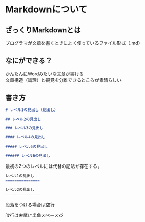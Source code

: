 
Markdownについて
===============

## ざっくりMarkdownとは
プログラマが文章を書くときによく使っているファイル形式（.md）  


## なにができる？
かんたんにWordみたいな文章が書ける  
文章構造（論理）と視覚を分離できるところが素晴らしい  


## 書き方

```Markdown
# レベル1の見出し（見出し）

## レベル2の見出し

### レベル3の見出し

#### レベル4の見出し

##### レベル5の見出し

###### レベル6の見出し
```
最初の2つのレベルには代替の記法が存在する。
```Markdown
レベル1の見出し
===============

レベル2の見出し
---------------
```


段落をつける場合は空行  

改行は末尾に半角スペースx2  

構文が心配なときは、VScodeでは右上の虫眼鏡でプレビューが見れる！  

## リスト
### 「- 」（-のうしろにスペース）を付与
#### 記述例
```Markdown
- リンゴ
  - 品種
    - 紅玉
      - 特徴
        - 皮が薄くて赤く、果肉はシャキシャキとした食感があり、酸味と甘味がバランスよく調和している。
- ゴリラ
- ラッパ
- パンダ
```
#### 表示例
- リンゴ
  - 品種
    - 紅玉
      - 特徴
        - 皮が薄くて赤く、果肉はシャキシャキとした食感があり、酸味と甘味がバランスよく調和している。
- ゴリラ
- ラッパ
- パンダ

### 数字のリスト
1. 数字付きのリスト
2. 数字

## 文字の装飾
### 強調したい
アスタリスク*や アンダーバー_をつける

#### 記述例
*「\*」で囲めば斜体になると思っていたけどならない。なぜ？*  
**「\*\*」で囲むと太字になる**  
_「\_」で囲むとどうなるのか・・・_

#### 表示例

## 引用
「> 」に続けて記入する
#### 記述例
#### 表示例
> 引用しています  
> hogehoge

## コードを挟みたい
「`」や「```」で囲む
#### 記述例
#### 表示例
`コードを挟みたいとき、``で囲む`  
複数コードを挟みたいときは、「\```」で改行して囲む  
※「```」の後に使用言語を記載するとシンタックスハイライト  
```Ruby
def hello()
	puts "Hello, World"
end
```  

## リンクを入れる
リンクテキストにしたい文字列を[]の中に入れて、そのあとに(URL)を書く
#### 記述例
#### 表示例

[Twitterはこちら](https://twitter.com/kotekan2)  

## 画像の挿し込む
### ![画像を説明する文章]\(ファイルパス)
#### 記述例
#### 表示例


<!-- ![sample画像](./sample_photo/水木しげる幸福の7か条.jpg)   -->
<!-- [※参照元：ターザン山本さんTweetより](https://twitter.com/tarzany/status/999880604568117249?s=20) -->

## HTMLやPDFでファイルを出力する
多くの方々はMarkdownでもらっても困ってしまうから  
### VScodeの便利な拡張機能を使う
拡張機能から「Markdown pdf」検索して、「Markdown PDF」(yzane)をインストールする  
PDF、HTML、png、jpegに変換してくれる！とても便利！  

#### Markdown PDFの使い方
Ctrl + Shift + P を入力してパレットをひらく  
「Markdown」と入力する  
任意のExport 方法を選択すると、Markdownファイルと同階層にファイル出力される  
HTMLで、ブログを書いたり、手順書をチーム内で共有することができる！  

## 最後に
Markdownは世界中のプログラマが使用しているファイル形式  
最近では書籍を書くときに使うケースもたまにあるらしい  


## 学んだあとの気持ち
<!-- そんなに便利なのであれば、世界中に普及させたい     -->

<!-- 「こんなに優れた技術があるのだから、世界中に広めなければ損ですよね。私はそのために全力を尽くします！」     -->

美しい・・・  
もし、世界中でこの便利なツールが使われたら、生活が格段に楽になるのではないか。  
私は、その可能性に興奮している。世界中に普及させたい。  

<!-- 「この革新的な発明を知らない人がいるなんて、もったいないことです。私は、自分の力で普及させ、世界中に恩返ししたいと思っています。」     -->

<!-- 「こんなに役立つ技術があるのに、それを知らない人がいるなんてもったいない！私は、世界中に広めるために最高のマーケティング戦略を立てます！」     -->

<!-- 「みんなの生活を便利にするために、私が行動しなければなりません。この技術を全世界に広め、社会に貢献するために、最善を尽くします！」   -->


## 参考
- [【10分でわかる】Markdownってなに？基本的な書き方とHTML・PDFにするためのVSCodeの拡張機能についてまとめてみた！](https://www.youtube.com/watch?v=unIzARyMVYA)

- [Wikipedia：「Markdown」](https://ja.wikipedia.org/wiki/Markdown)
  
- [Qiita：Markdown記法 サンプル集 @tbpgrさん](https://qiita.com/tbpgr/items/989c6badefff69377da7)